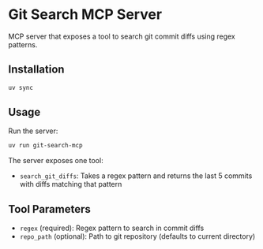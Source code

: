 # Git Search MCP Server

MCP server that exposes a tool to search git commit diffs using regex patterns.

## Installation

```bash
uv sync
```

## Usage

Run the server:
```bash
uv run git-search-mcp
```

The server exposes one tool:
- `search_git_diffs`: Takes a regex pattern and returns the last 5 commits with diffs matching that pattern

## Tool Parameters

- `regex` (required): Regex pattern to search in commit diffs
- `repo_path` (optional): Path to git repository (defaults to current directory)